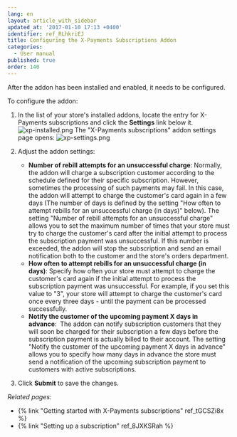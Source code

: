 ```yaml
---
lang: en
layout: article_with_sidebar
updated_at: '2017-01-10 17:13 +0400'
identifier: ref_RLhkriEJ
title: Configuring the X-Payments Subscriptions Addon
categories:
  - User manual
published: true
order: 140
---
```

After the addon has been installed and enabled, it needs to be configured.

To configure the addon:

1.  In the list of your store's installed addons, locate the entry for X-Payments subscriptions and click the **Settings** link below it.
    ![xp-installed.png]({{site.baseurl}}/attachments/ref_RLhkriEJ/xp-installed.png)
    The "X-Payments subscriptions" addon settings page opens:
    ![xp-settings.png]({{site.baseurl}}/attachments/ref_RLhkriEJ/xp-settings.png)

2.  Adjust the addon settings:
    *   **Number of rebill attempts for an unsuccessful charge**: Normally, the addon will charge a subscription customer according to the schedule defined for their specific subscription. However, sometimes the processing of such payments may fail. In this case, the addon will attempt to charge the customer's card again in a few days (The number of days is defined by the setting "How often to attempt rebills for an unsuccessful charge (in days)" below). The setting "Number of rebill attempts for an unsuccessful charge" allows you to set the maximum number of times that your store must try to charge the customer's card after the initial attempt to process the subscription payment was unsuccessful. If this number is exceeded, the addon will stop the subscription and send an email notification both to the customer and the store's orders department.
    *   **How often to attempt rebills for an unsuccessful charge (in days)**: Specify how often your store must attempt to charge the customer's card again if the initial attempt to process the subscription payment was unsuccessful. For example, if you set this value to "3", your store will attempt to charge the customer's card once every three days - until the payment can be processed successfully.
    *   **Notify the customer of the upcoming payment X days in advance**:  The addon can notify subscription customers that they will soon be charged for their subscription a few days before the subscription payment is actually billed to their account. The setting "Notify the customer of the upcoming payment X days in advance" allows you to specify how many days in advance the store must send a notification of the upcoming subscription payment to customers with active subscriptions.

3.  Click **Submit** to save the changes.

_Related pages:_

*   {% link "Getting started with X-Payments subscriptions" ref_tGCSZi8x %}
*   {% link "Setting up a subscription" ref_8JXKSRah %}
